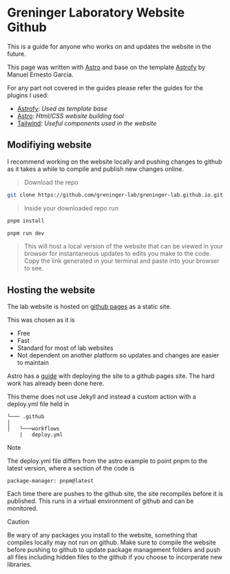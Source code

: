 # Greninger Laboratory Website Github
This is a guide for anyone who works on and updates the website in the future.

This page was written with [Astro](https://astro.build/) and base on the template [Astrofy](https://github.com/manuelernestog/astrofy) by Manuel Ernesto Garcia.

For any part not covered in the guides please refer the guides for the plugins I used:
* [Astrofy](https://github.com/manuelernestog/astrofy): _Used as template base_
* [Astro](https://astro.build/): _Html/CSS website building tool_ 
* [Tailwind](https://tailwindui.com/): _Useful components used in the website_

## Modifiying website
I recommend working on the website locally and pushing changes to github as it takes a while to compile and publish new changes online.

>Download the repo 

``` Bash
git clone https://github.com/greninger-lab/greninger-lab.github.io.git
```

>Inside your downloaded repo run

```bash
pnpm install
```

```bash
pnpm run dev
```
>This will host a local version of the website that can be viewed in your browser for instantaneous updates to edits you make to the code. Copy the link generated in your terminal and paste into your browser to see.

## Hosting the website
The lab website is hosted on [github pages](https://pages.github.com/) as a static site. 

This was chosen as it is 
* Free
* Fast
* Standard for most of lab websites
* Not dependent on another platform so updates and changes are easier to maintain

Astro has a [guide](https://docs.astro.build/en/guides/deploy/github/) with deploying the site to a github pages site. The hard work has already been done here.

This theme does not use Jekyll and instead a custom action with a deploy.yml file held in 

```
└─── .github
│  
│   └───workflows
	|   deploy.yml
```

> [!Note]
> The deploy.yml file differs from the astro example to point pnpm to the latest version, where a section of the code is 

```
package-manager: pnpm@latest
```

Each time there are pushes to the github site, the site recompiles before it is published. This runs in a virtual environment of github and can be monitored.

> [!CAUTION]
> Be wary of any packages you install to the website, something that compiles locally may not run on github. Make sure to compile the website before pushing to github to update package management folders and push all files including hidden files to the github if you choose to incorperate new libraries.



